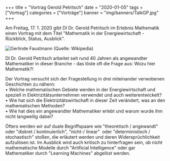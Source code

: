 +++
title = "Vortrag Gerold Petritsch"
date = "2020-01-05"
tags = ["Vortrag"]
categories = ["Vorträge"]
banner = "img/banners/TalkGP.jpg"
+++

Am Freitag, 17. 1. 2020 gibt DI Dr. Gerold Petritsch im Erlebnis Mathematik einen Vortrag mit dem Titel "Mathematik in der Energiewirtschaft - Rückblick, Status, Ausblick".

![Gerlinde Faustmann](/img/talks/TalkGP.jpg)
(Quelle: Wikipedia)

DI Dr. Gerold Petritsch arbeitet seit rund 40 Jahren als angewandter Mathematiker in dieser Branche - das löste oft die Frage aus: Wozu hier Mathematik?!

Der Vortrag versucht sich der Fragestellung in drei miteinander verwobenen Geschichten zu nähern: <br>
    • Welche mathematischen Gebiete werden in der Energiewirtschaft und speziell in Elektrizitätsunternehmen verwendet und auch weiterentwickelt? <br>
    • Wie hat sich die Elektrizitätswirtschaft in dieser Zeit verändert, was an den mathematischen Methoden? <br>
    • Wie hat dies ein angewandter Mathematiker erlebt und warum wurde ihm nicht langweilig dabei?<br>

Öfters werden wir auf duale Begriffspaare wie "theoretisch / angewandt" oder "diskret / kontinuierlich", "nicht-/ linear"  oder "deterministisch / stochastisch" stoßen, die erläutert werden und deren Widersprüchlichkeit aufzulösen ist.
Im Ausblick wird auch kritisch zu hinterfragen sein, ob nicht mathematische Modelle durch "Artificial Intelligence" oder gar Mathematiker durch "Learning Machines" abgelöst werden.
